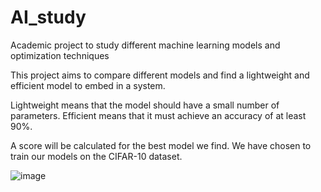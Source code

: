 # AI_study
Academic project to study different machine learning models and optimization techniques

This project aims to compare different models and find a lightweight and efficient model to embed in a system. 

Lightweight means that the model should have a small number of parameters. 
Efficient means that it must achieve an accuracy of at least 90%.

A score will be calculated for the best model we find.
We have chosen to train our models on the CIFAR-10 dataset.

![image](https://github.com/user-attachments/assets/a2e555a2-ccd5-4b11-9b87-c5613ba6c85a)
